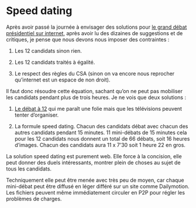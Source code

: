 # Speed dating

Après avoir passé la journée à envisager des solutions pour [le grand débat présidentiel sur internet](https://tcrouzet.com/2007/04/04/sarkozy-va-dire-oui/), après avoir lu des dizaines de suggestions et de critiques, je pense que nous devons nous imposer des contraintes :<span id="more-422"></span>

1. Les 12 candidats sinon rien.

2. Les 12 candidats traités à égalité.

3. Le respect des règles du CSA (sinon on va encore nous reprocher qu’internet est un espace de non droit).

Il faut donc résoudre cette équation, sachant qu’on ne peut pas mobiliser les candidats pendant plus de trois heures. Je ne vois que deux solutions :

1. [Le débat à 12](https://tcrouzet.com/2007/04/04/debattre-a-12-est-ce-possible/) qui me paraît une folie mais que les télévisions peuvent tenter d’organiser.

2. La formule speed dating. Chacun des candidats débat avec chacun des autres candidats pendant 15 minutes. 11 mini-débats de 15 minutes cela pour les 12 candidats nous donnent un total de 66 débats, soit 16 heures d’images. Chacun des candidats aura 11 x 7’30 soit 1 heure 22 en gros.

La solution speed dating est purement web. Elle force à la concision, elle peut donner des duels intéressants, montrer plein de choses au sujet de tous les candidats.

Techniquement elle peut être menée avec très peu de moyen, car chaque mini-débat peut être diffusé en léger différé sur un site comme Dailymotion. Les fichiers peuvent même immédiatement circuler en P2P pour régler les problèmes de charges.